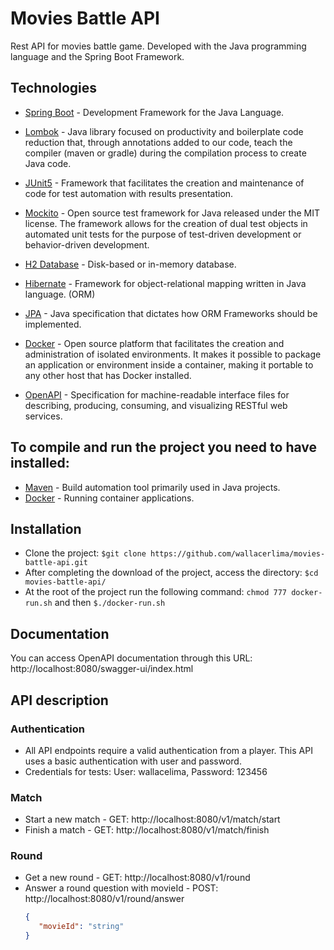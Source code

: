 # Movies Battle API

Rest API for movies battle game. Developed with the Java programming language and the Spring Boot Framework.

## Technologies 

- [Spring Boot](https://spring.io/projects/spring-boot) - Development Framework for the Java Language.

- [Lombok](https://projectlombok.org/) - Java library focused on productivity and boilerplate code reduction that, through annotations added to our code, teach the compiler (maven or gradle) during the compilation process to create Java code.

- [JUnit5](https://junit.org/junit5/) - Framework that facilitates the creation and maintenance of code for test automation with results presentation.

- [Mockito](https://site.mockito.org/) - Open source test framework for Java released under the MIT license. The framework allows for the creation of dual test objects in automated unit tests for the purpose of test-driven development or behavior-driven development.

- [H2 Database](https://www.postgresql.org/download/) - Disk-based or in-memory database.

- [Hibernate](https://hibernate.org/) - Framework for object-relational mapping written in Java language. (ORM)

- [JPA](https://hibernate.org/orm/) - Java specification that dictates how ORM Frameworks should be implemented.

- [Docker](https://www.docker.com/) - Open source platform that facilitates the creation and administration of isolated environments. It makes it possible to package an application or environment inside a container, making it portable to any other host that has Docker installed.

- [OpenAPI](https://swagger.io/) - Specification for machine-readable interface files for describing, producing, consuming, and visualizing RESTful web services.


## To compile and run the project you need to have installed:

 - [Maven](https://maven.apache.org/) - Build automation tool primarily used in Java projects.
 - [Docker](https://docs.docker.com/get-docker/) - Running container applications.
 
## Installation

 - Clone the project: `$git clone https://github.com/wallacerlima/movies-battle-api.git`
 - After completing the download of the project, access the directory: `$cd movies-battle-api/`
 - At the root of the project run the following command: `chmod 777 docker-run.sh` and then `$./docker-run.sh`
 
## Documentation

You can access OpenAPI documentation through this URL: http://localhost:8080/swagger-ui/index.html

## API description
### Authentication
- All API endpoints require a valid authentication from a player. This API uses a basic authentication with user and password. 
- Credentials for tests: User: wallacelima, Password: 123456

### Match
- Start a new match - GET: http://localhost:8080/v1/match/start
- Finish a match - GET: http://localhost:8080/v1/match/finish

### Round
- Get a new round - GET: http://localhost:8080/v1/round
- Answer a round question with movieId - POST: http://localhost:8080/v1/round/answer
    ```json
    {
       "movieId": "string"
    }
    ```
